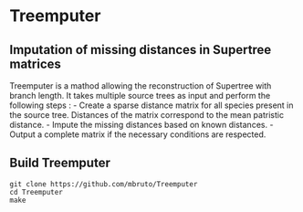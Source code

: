 # Treemputer

## Imputation of missing distances in Supertree matrices

Treemputer is a mathod allowing the reconstruction of Supertree with branch length. It takes multiple source trees as input and perform the following steps :
    - Create a sparse distance matrix for all species present in the source tree. Distances of the matrix correspond to the mean patristic distance. </li>
    - Impute the missing distances based on known distances. </li>
    - Output a complete matrix if the necessary conditions are respected. </li>

## Build Treemputer

```
git clone https://github.com/mbruto/Treemputer
cd Treemputer
make
```
